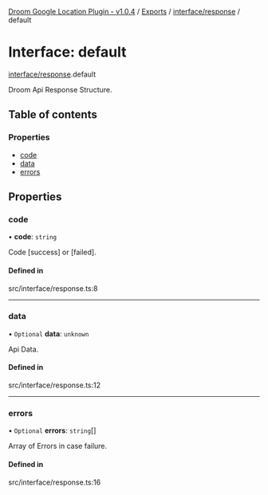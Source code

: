 [Droom Google Location Plugin - v1.0.4](../README.md) / [Exports](../modules.md) / [interface/response](../modules/interface_response.md) / default

# Interface: default

[interface/response](../modules/interface_response.md).default

Droom Api Response Structure.

## Table of contents

### Properties

- [code](interface_response.default.md#code)
- [data](interface_response.default.md#data)
- [errors](interface_response.default.md#errors)

## Properties

### code

• **code**: `string`

Code [success] or [failed].

#### Defined in

src/interface/response.ts:8

___

### data

• `Optional` **data**: `unknown`

Api Data.

#### Defined in

src/interface/response.ts:12

___

### errors

• `Optional` **errors**: `string`[]

Array of Errors in case failure.

#### Defined in

src/interface/response.ts:16
